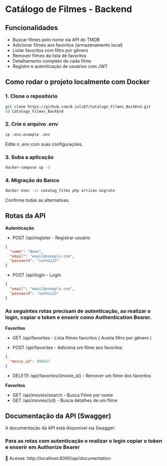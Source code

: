 # Catálogo de Filmes - Backend

## Funcionalidades

- Buscar filmes pelo nome via API do TMDB
- Adicionar filmes aos favoritos (armazenamento local)
- Listar favoritos com filtro por gênero
- Remover filmes da lista de favoritos
- Detalhamento completo de cada filme
- Registro e autenticação de usuários com JWT

## Como rodar o projeto localmente com Docker

### 1. Clone o repositório

```bash
git clone https://github.com/A-juli07/Catalogo_Filmes_BackEnd.git
cd Catalogo_Filmes_BackEnd
```

### 2. Crie o arquivo .env

```bash
cp .env.example .env
```

Edite o .env com suas configurações.


### 3. Suba a aplicação 
```bash
docker-compose up -d
```

### 4. Migração do Banco
```bash
docker exec -it catalog_films php artisan migrate
```
Confirme todas as alternativas.

## Rotas da API

**Autenticação**
- POST /api/register - Registrar usuário
```json
{
  "name": "Nome",
  "email": "email@exemplo.com",
  "password": "senha123"
}
```
- POST /api/login - Login
```json
{
  "email": "email@exemplo.com",
  "password": "senha123"
}
```

### As seguintes rotas precisam de autenticação, ao realizar o login, copiar o token e enserir como Authentication Bearer.

**Favoritos**
- GET /api/favorites - Lista filmes favoritos ( Aceita filtro por gênero )

- POST /api/favorites - Adiciona um filme aos favoritos
```json
{
  "movie_id": 900667
}
```
- DELETE /api/favorites/{movie_id} - Remover um filme dos favoritos

**Favoritos**
- GET /api/movies/search - Busca Filme por nome
- GET /api/movies/{id} - Busca detalhes de um filme

## Documentação da API (Swagger)


A documentação da API está disponível via Swagger:
### Para as rotas com autenticação e realizar o login copiar o token e enserir em Authorize Bearer
🔗 Acesse: http://localhost:8090/api/documentation

